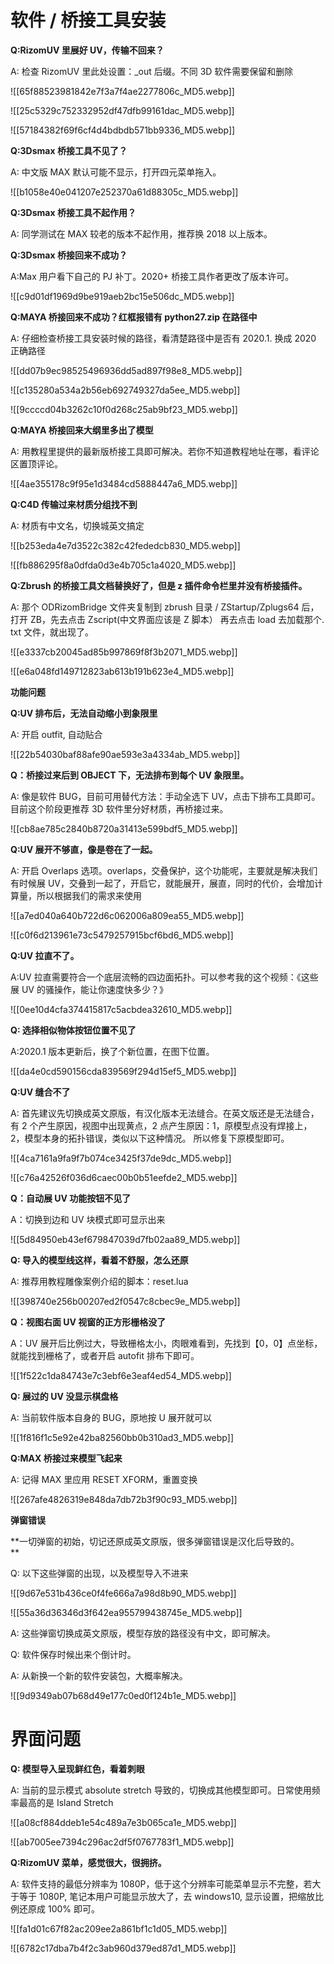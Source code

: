 
# 软件 / 桥接工具安装

**Q:RizomUV 里展好 UV，传输不回来？**  

  A: 检查 RizomUV 里此处设置：_out 后缀。不同 3D 软件需要保留和删除

![[65f88523981842e7f3a7f4ae2277806c_MD5.webp]]

![[25c5329c752332952df47dfb99161dac_MD5.webp]]


![[57184382f69f6cf4d4bdbdb571bb9336_MD5.webp]]

**Q:3Dsmax 桥接工具不见了？**

A: 中文版 MAX 默认可能不显示，打开四元菜单拖入。

![[b1058e40e041207e252370a61d88305c_MD5.webp]]

**Q:3Dsmax 桥接工具不起作用？**

A: 同学测试在 MAX 较老的版本不起作用，推荐换 2018 以上版本。

**Q:3Dsmax 桥接回来不成功？**

A:Max 用户看下自己的 PJ 补丁。2020+ 桥接工具作者更改了版本许可。

![[c9d01df1969d9be919aeb2bc15e506dc_MD5.webp]]

**Q:MAYA 桥接回来不成功？红框报错有 python27.zip 在路径中**

A: 仔细检查桥接工具安装时候的路径，看清楚路径中是否有 2020.1. 换成 2020 正确路径

![[dd07b9ec98525496936dd5ad897f98e8_MD5.webp]]

![[c135280a534a2b56eb692749327da5ee_MD5.webp]]

![[9ccccd04b3262c10f0d268c25ab9bf23_MD5.webp]]

**Q:MAYA 桥接回来大纲里多出了模型**  

A: 用教程里提供的最新版桥接工具即可解决。若你不知道教程地址在哪，看评论区置顶评论。

![[4ae355178c9f95e1d3484cd5888447a6_MD5.webp]]

**Q:C4D 传输过来材质分组找不到**

A: 材质有中文名，切换城英文搞定

![[b253eda4e7d3522c382c42fededcb830_MD5.webp]]

![[fb886295f8a0dfda0d3e4b705c1a4020_MD5.webp]]

**Q:Zbrush 的桥接工具文档替换好了，但是 z 插件命令栏里并没有桥接插件。**

A: 那个 ODRizomBridge 文件夹复制到 zbrush 目录 / ZStartup/Zplugs64 后，打开 ZB，先去点击 Zscript(中文界面应该是 Z 脚本） 再去点击 load 去加载那个. txt 文件，就出现了。

![[e3337cb20045ad85b997869f8f3b2071_MD5.webp]]

![[e6a048fd149712823ab613b191b623e4_MD5.webp]]

**功能问题**  

**Q:UV 排布后，无法自动缩小到象限里**

A: 开启 outfit, 自动贴合

![[22b54030baf88afe90ae593e3a4334ab_MD5.webp]]

**Q：桥接过来后到 OBJECT 下，无法排布到每个 UV 象限里。**

A: 像是软件 BUG，目前可用替代方法：手动全选下 UV，点击下排布工具即可。目前这个阶段更推荐 3D 软件里分好材质，再桥接过来。

![[cb8ae785c2840b8720a31413e599bdf5_MD5.webp]]

**Q:UV 展开不够直，像是卷在了一起。**

A: 开启 Overlaps 选项。overlaps，交叠保护，这个功能呢，主要就是解决我们有时候展 UV，交叠到一起了，开启它，就能展开，展直，同时的代价，会增加计算量，所以根据我们的需求来使用

![[a7ed040a640b722d6c062006a809ea55_MD5.webp]]

![[c0f6d213961e73c5479257915bcf6bd6_MD5.webp]]

**Q:UV 拉直不了。**

A:UV 拉直需要符合一个底层流畅的四边面拓扑。可以参考我的这个视频：《这些展 UV 的骚操作，能让你速度快多少？》

![[0ee10d4cfa374415817c5acbdea32610_MD5.webp]]

**Q: 选择相似物体按钮位置不见了**

A:2020.1 版本更新后，换了个新位置，在图下位置。

![[da4e0cd590156cda839569f294d15ef5_MD5.webp]]

**Q:UV 缝合不了**

A: 首先建议先切换成英文原版，有汉化版本无法缝合。在英文版还是无法缝合，有 2 个产生原因，视图中出现黄点，2 点产生原因：1，原模型点没有焊接上，2，模型本身的拓扑错误，类似以下这种情况。 所以修复下原模型即可。

![[4ca7161a9fa9f7b074ce3425f37de9dc_MD5.webp]]

![[c76a42526f036d6caec00b0b51eefde2_MD5.webp]]

**Q：自动展 UV 功能按钮不见了**

A：切换到边和 UV 块模式即可显示出来

![[5d84950eb43ef679847039d7fb02aa89_MD5.webp]]

**Q: 导入的模型线这样，看着不舒服，怎么还原**

A: 推荐用教程雕像案例介绍的脚本：reset.lua

![[398740e256b00207ed2f0547c8cbec9e_MD5.webp]]

**Q：视图右面 UV 视窗的正方形栅格没了**

A：UV 展开后比例过大，导致栅格太小，肉眼难看到，先找到【0，0】点坐标，就能找到栅格了，或者开启 autofit 排布下即可。

![[1f522c1da84743e7c3ebf6e3eaf4ed54_MD5.webp]]

**Q: 展过的 UV 没显示棋盘格**

A: 当前软件版本自身的 BUG，原地按 U 展开就可以

![[1f816f1c5e92e42ba82560bb0b310ad3_MD5.webp]]

**Q:MAX 桥接过来模型飞起来**

A: 记得 MAX 里应用 RESET XFORM，重置变换

![[267afe4826319e848da7db72b3f90c93_MD5.webp]]

**弹窗错误**

**一切弹窗的初始，切记还原成英文原版，很多弹窗错误是汉化后导致的。  
**

Q: 以下这些弹窗的出现，以及模型导入不进来

![[9d67e531b436ce0f4fe666a7a98d8b90_MD5.webp]]

![[55a36d36346d3f642ea955799438745e_MD5.webp]]

A: 这些弹窗切换成英文原版，模型存放的路径没有中文，即可解决。

Q: 软件保存时候出来个倒计时。

A: 从新换一个新的软件安装包，大概率解决。

![[9d9349ab07b68d49e177c0ed0f124b1e_MD5.webp]]

# **界面问题**

**Q: 模型导入呈现鲜红色，看着刺眼**

A: 当前的显示模式 absolute stretch 导致的，切换成其他模型即可。日常使用频率最高的是 Island Stretch

![[a08cf884ddeb1e54c489a7e3b065ca1e_MD5.webp]]

![[ab7005ee7394c296ac2df5f0767783f1_MD5.webp]]

**Q:RizomUV 菜单，感觉很大，很拥挤。**  

A: 软件支持的最低分辨率为 1080P，低于这个分辨率可能菜单显示不完整，若大于等于 1080P, 笔记本用户可能显示放大了，去 windows10, 显示设置，把缩放比例还原成 100% 即可。

![[fa1d01c67f82ac209ee2a861bf1c1d05_MD5.webp]]

![[6782c17dba7b4f2c3ab960d379ed87d1_MD5.webp]]

